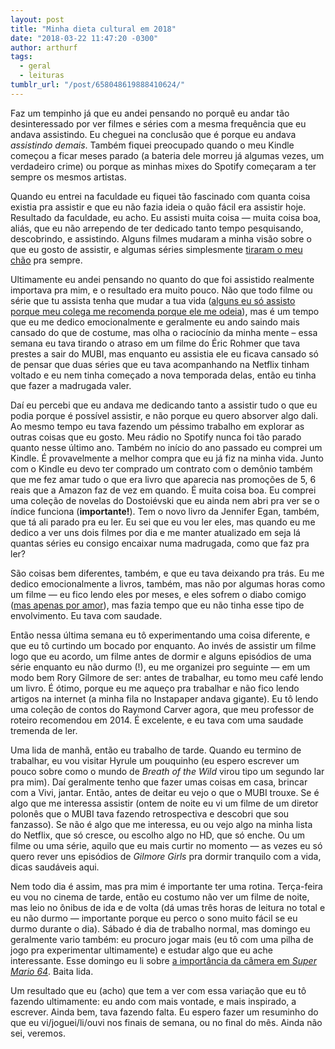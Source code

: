 ```yaml
---
layout: post
title: "Minha dieta cultural em 2018"
date: "2018-03-22 11:47:20 -0300"
author: arthurf
tags:
  - geral
  - leituras
tumblr_url: "/post/658048619888410624/"
---
```


Faz um tempinho já que eu andei pensando no porquê eu andar tão desinteressado por ver filmes e séries com a mesma frequência que eu andava assistindo. Eu cheguei na conclusão que é porque eu andava _assistindo demais_. Também fiquei preocupado quando o meu Kindle começou a ficar meses parado (a bateria dele morreu já algumas vezes, um verdadeiro crime) ou porque as minhas mixes do Spotify começaram a ter sempre os mesmos artistas.

Quando eu entrei na faculdade eu fiquei tão fascinado com quanta coisa existia pra assistir e que eu não fazia ideia o quão fácil era assistir hoje. Resultado da faculdade, eu acho. Eu assisti muita coisa — muita coisa boa, aliás, que eu não arrependo de ter dedicado tanto tempo pesquisando, descobrindo, e assistindo. Alguns filmes mudaram a minha visão sobre o que eu gosto de assistir, e algumas séries simplesmente [tiraram o meu chão](https://paomortadela.com.br/2017/the-leftovers-s03/) pra sempre.

Ultimamente eu andei pensando no quanto do que foi assistido realmente importava pra mim, e o resultado era muito pouco. Não que todo filme ou série que tu assista tenha que mudar a tua vida ([alguns eu só assisto porque meu colega me recomenda porque ele me odeia](https://boxd.it/3N68)), mas é um tempo que eu me dedico emocionalmente e geralmente eu ando saindo mais cansado do que de costume, mas olha o raciocínio da minha mente – essa semana eu tava tirando o atraso em um filme do Éric Rohmer que tava prestes a sair do MUBI, mas enquanto eu assistia ele eu ficava cansado só de pensar que duas séries que eu tava acompanhando na Netflix tinham voltado e eu nem tinha começado a nova temporada delas, então eu tinha que fazer a madrugada valer.

Daí eu percebi que eu andava me dedicando tanto a assistir tudo o que eu podia porque é possível assistir, e não porque eu quero absorver algo dali. Ao mesmo tempo eu tava fazendo um péssimo trabalho em explorar as outras coisas que eu gosto. Meu rádio no Spotify nunca foi tão parado quanto nesse último ano. Também no início do ano passado eu comprei um Kindle. É provavelmente a melhor compra que eu já fiz na minha vida. Junto com o Kindle eu devo ter comprado um contrato com o demônio também que me fez amar tudo o que era livro que aparecia nas promoções de 5, 6 reais que a Amazon faz de vez em quando. É muita coisa boa. Eu comprei uma coleção de novelas do Dostoiévski que eu ainda nem abri pra ver se o índice funciona (**importante!**). Tem o novo livro da Jennifer Egan, também, que tá ali parado pra eu ler. Eu sei que eu vou ler eles, mas quando eu me dedico a ver uns dois filmes por dia e me manter atualizado em seja lá quantas séries eu consigo encaixar numa madrugada, como que faz pra ler?

São coisas bem diferentes, também, e que eu tava deixando pra trás. Eu me dedico emocionalmente a livros, também, mas não por algumas horas como um filme — eu fico lendo eles por meses, e eles sofrem o diabo comigo ([mas apenas por amor](https://twitter.com/arthrfrts/status/973001831940087809)), mas fazia tempo que eu não tinha esse tipo de envolvimento. Eu tava com saudade.

Então nessa última semana eu tô experimentando uma coisa diferente, e que eu tô curtindo um bocado por enquanto. Ao invés de assistir um filme logo que eu acordo, um filme antes de dormir e alguns episódios de uma série enquanto eu não durmo (!), eu me organizei pro seguinte — em um modo bem Rory Gilmore de ser: antes de trabalhar, eu tomo meu café lendo um livro. É ótimo, porque eu me aqueço pra trabalhar e não fico lendo artigos na internet (a minha fila no Instapaper andava gigante). Eu tô lendo uma coleção de contos do Raymond Carver agora, que meu professor de roteiro recomendou em 2014. É excelente, e eu tava com uma saudade tremenda de ler.

Uma lida de manhã, então eu trabalho de tarde. Quando eu termino de trabalhar, eu vou visitar Hyrule um pouquinho (eu espero escrever um pouco sobre como o mundo de _Breath of the Wild_ virou tipo um segundo lar pra mim). Daí geralmente tenho que fazer umas coisas em casa, brincar com a Vivi, jantar. Então, antes de deitar eu vejo o que o MUBI trouxe. Se é algo que me interessa assistir (ontem de noite eu vi um filme de um diretor polonês que o MUBI tava fazendo retrospectiva e descobri que sou fanzasso). Se não é algo que me interessa, eu ou vejo algo na minha lista do Netflix, que só cresce, ou escolho algo no HD, que só enche. Ou um filme ou uma série, aquilo que eu mais curtir no momento — as vezes eu só quero rever uns episódios de _Gilmore Girls_ pra dormir tranquilo com a vida, dicas saudáveis aqui.

Nem todo dia é assim, mas pra mim é importante ter uma rotina. Terça-feira eu vou no cinema de tarde, então eu costumo não ver um filme de noite, mas leio no ônibus de ida e de volta (dá umas três horas de leitura no total e eu não durmo — importante porque eu perco o sono muito fácil se eu durmo durante o dia). Sábado é dia de trabalho normal, mas domingo eu geralmente vario também: eu procuro jogar mais (eu tô com uma pilha de jogo pra experimentar ultimamente) e estudar algo que eu ache interessante. Esse domingo eu li sobre [a importância da câmera em _Super Mario 64_](https://games.avclub.com/super-mario-64-introduced-the-camera-as-a-friend-and-fo-1798250469). Baita lida.

Um resultado que eu (acho) que tem a ver com essa variação que eu tô fazendo ultimamente: eu ando com mais vontade, e mais inspirado, a escrever. Ainda bem, tava fazendo falta. Eu espero fazer um resuminho do que eu vi/joguei/li/ouvi nos finais de semana, ou no final do mês. Ainda não sei, veremos.
